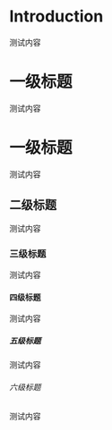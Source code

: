 # Introduction

测试内容

# 一级标题

测试内容

# 一级标题
测试内容

## 二级标题
测试内容

### 三级标题
测试内容

#### 四级标题
测试内容


##### 五级标题
测试内容


###### 六级标题
测试内容


